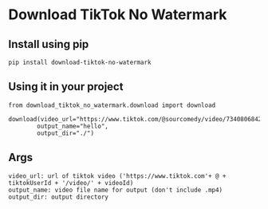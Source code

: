 # Download TikTok No Watermark

## Install using pip

```
pip install download-tiktok-no-watermark
```

## Using it in your project

```
from download_tiktok_no_watermark.download import download

download(video_url="https://www.tiktok.com/@sourcomedy/video/7340806842651528490",
        output_name="hello",
        output_dir="./")
```

## Args

```
video_url: url of tiktok video ('https://www.tiktok.com'+ @ + tiktokUserId + '/video/' + videoId)
output_name: video file name for output (don't include .mp4)
output_dir: output directory
```
